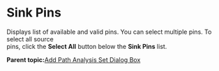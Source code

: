 # Sink Pins

Displays list of available and valid pins. You can select multiple pins. To select all source<br /> pins, click the **Select All** button below the **Sink Pins** list.

**Parent topic:**[Add Path Analysis Set Dialog Box](GUID-156D36C0-7891-413E-9856-36C3E73AB8F2.md)

